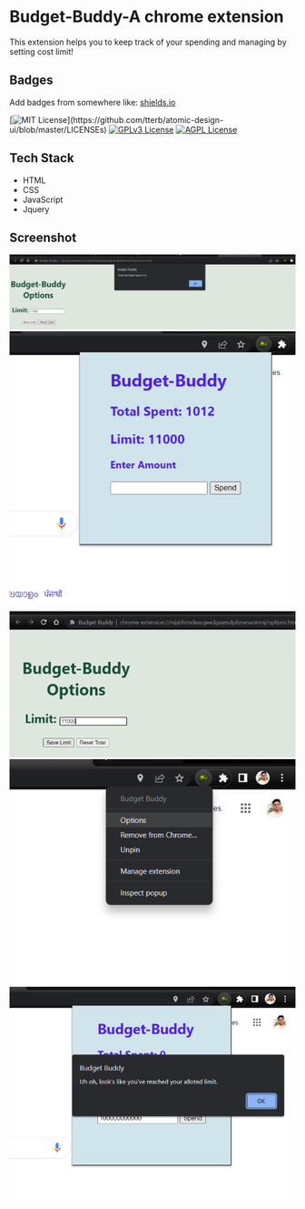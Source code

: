 
# Budget-Buddy-A chrome extension
This extension helps you to keep track of your spending and managing by setting cost limit!

## Badges

Add badges from somewhere like: [shields.io](https://shields.io/)

[![MIT License](https://img.shields.io/apm/l/atomic-design-ui.svg?)](https://github.com/tterb/atomic-design-ui/blob/master/LICENSEs)
[![GPLv3 License](https://img.shields.io/badge/License-GPL%20v3-yellow.svg)](https://opensource.org/licenses/)
[![AGPL License](https://img.shields.io/badge/license-AGPL-blue.svg)](http://www.gnu.org/licenses/agpl-3.0)


## Tech Stack

* HTML
* CSS
* JavaScript
* Jquery


## Screenshot
 
![App Screenshot](ss1.png)
![App Screenshot](ss2.png)
![App Screenshot](ss3.png)
![App Screenshot](ss4.png)
![App Screenshot](ss5.png)


